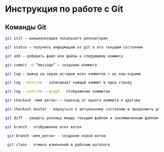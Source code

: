 # Инструкция по работе с Git

## Команды Git

```sh
git init – инициализация локального репозитория
```

```sh
git status – получить информацию от git о его текущем состоянии
```

```sh
git add – добавить файл или файлы к следующему коммиту
```

```sh
git commit -m “message” – создание коммита
```

```sh
git log – вывод на экран истории всех коммитов с их хеш-кодами
```
```sh
git log --oneline - записывает каждый коммит в одну строку
```

```sh
git log --oneline --graph - отображение коммитов
```

```sh
git checkout <имя ветки> – переход от одного коммита к другому
```

```sh
git checkout master - вернуться к актуальному состоянию и продолжить работу
```

```sh
git diff - увидеть разницу между текущим файлом и закоммиченным файлом
```

```sh
git branch - отображение всех веток
```

```sh
 git branch <имя_ветки> - создание новой ветки
 ```

```sh
 git clean - отмена изменений в рабочем каталоге
 ```



